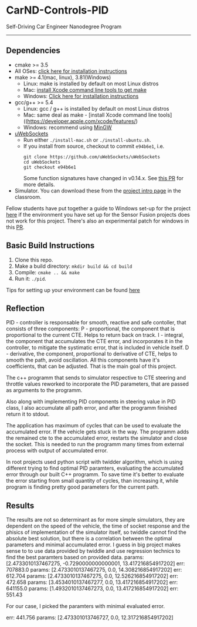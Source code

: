 # CarND-Controls-PID
Self-Driving Car Engineer Nanodegree Program

---

## Dependencies

* cmake >= 3.5
 * All OSes: [click here for installation instructions](https://cmake.org/install/)
* make >= 4.1(mac, linux), 3.81(Windows)
  * Linux: make is installed by default on most Linux distros
  * Mac: [install Xcode command line tools to get make](https://developer.apple.com/xcode/features/)
  * Windows: [Click here for installation instructions](http://gnuwin32.sourceforge.net/packages/make.htm)
* gcc/g++ >= 5.4
  * Linux: gcc / g++ is installed by default on most Linux distros
  * Mac: same deal as make - [install Xcode command line tools]((https://developer.apple.com/xcode/features/)
  * Windows: recommend using [MinGW](http://www.mingw.org/)
* [uWebSockets](https://github.com/uWebSockets/uWebSockets)
  * Run either `./install-mac.sh` or `./install-ubuntu.sh`.
  * If you install from source, checkout to commit `e94b6e1`, i.e.
    ```
    git clone https://github.com/uWebSockets/uWebSockets 
    cd uWebSockets
    git checkout e94b6e1
    ```
    Some function signatures have changed in v0.14.x. See [this PR](https://github.com/udacity/CarND-MPC-Project/pull/3) for more details.
* Simulator. You can download these from the [project intro page](https://github.com/udacity/self-driving-car-sim/releases) in the classroom.

Fellow students have put together a guide to Windows set-up for the project [here](https://s3-us-west-1.amazonaws.com/udacity-selfdrivingcar/files/Kidnapped_Vehicle_Windows_Setup.pdf) if the environment you have set up for the Sensor Fusion projects does not work for this project. There's also an experimental patch for windows in this [PR](https://github.com/udacity/CarND-PID-Control-Project/pull/3).

## Basic Build Instructions

1. Clone this repo.
2. Make a build directory: `mkdir build && cd build`
3. Compile: `cmake .. && make`
4. Run it: `./pid`. 

Tips for setting up your environment can be found [here](https://classroom.udacity.com/nanodegrees/nd013/parts/40f38239-66b6-46ec-ae68-03afd8a601c8/modules/0949fca6-b379-42af-a919-ee50aa304e6a/lessons/f758c44c-5e40-4e01-93b5-1a82aa4e044f/concepts/23d376c7-0195-4276-bdf0-e02f1f3c665d)

## Reflection

PID - controller is responsable for smooth, reactive and safe contoller, that consists of three components:
P - proportional, the component that is proportional to the current CTE. Helps to return back on track.
I - integral, the component that accumulates the CTE error, and incorporates it in the controller, to mitigate the systimatic error, that is included in vehicle itself.
D - derivative, the component, proportional to derivative of CTE, helps to smooth the path, avoid oscillation.
All this components have it's coefficients, that can be adjusted. That is the main goal of this project.

The c++ programm that sends to simulator respective to CTE steering and throttle values reworked to incorporate the PID parameters, that are passed as arguments to the programm.

Also along with implementing PID components in steering value in PID class, I also accumulate all path error, and after the programm finished return it to stdout. 

The application has maximum of cycles that can be used to evaluate the accumulated error. If the vehicle gets stuck in the way. The programm adds the remained cte to the accumulated error, restarts the simulator and close the socket. This is needed to run the programm many times from external process with output of accumulated error.

In root projects used python script with twidder algorithm, which is using different trying to find optimal PID paramters, evaluating the accumulated error through our built C++ programm. To save time it's better to evaluate the error starting from small quantity of cycles, than increasing it, while program is finding pretty good parameters for the current path.

## Results
The results are not so determinant as for more simple simulators, they are dependent on the speed of the vehicle, the time of socket response and the phisics of implementation of the simulator itself, so twiddle cannot find the absolute best solution, but there is a correlation between the optimal parameters and minimal accumulated error. I guess in big project makes sense to to use data provided by twiddle and use regression technics to find the best paramters based on provided data. 
params:  [2.4733010137467275, -0.7290000000000001, 13.417216854917202]
err:  707883.0
params:  [2.4733010137467275, 0.0, 14.308216854917202]
err:  612.704
params:  [2.4733010137467275, 0.0, 12.526216854917202]
err:  472.658
params:  [3.4534010137467277, 0.0, 13.417216854917202]
err:  641155.0
params:  [1.4932010137467273, 0.0, 13.417216854917202]
err:  551.43

For our case, I picked the paramters with minimal evaluated error.

err:  441.756
params:  [2.473301013746727, 0.0, 12.317216854917202]
